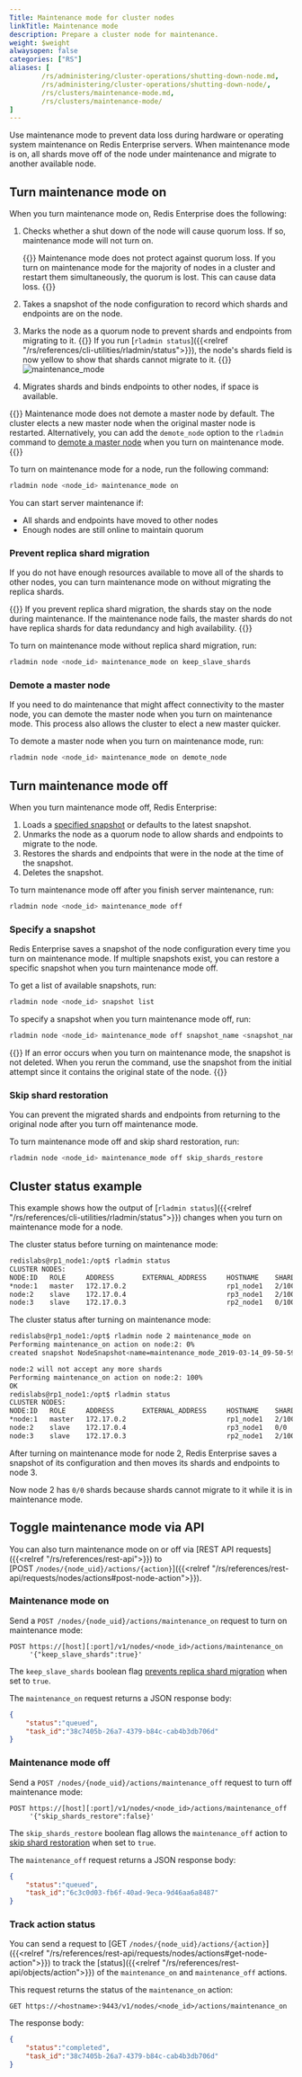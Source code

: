 ```yaml
---
Title: Maintenance mode for cluster nodes
linkTitle: Maintenance mode
description: Prepare a cluster node for maintenance.
weight: $weight
alwaysopen: false
categories: ["RS"]
aliases: [
        /rs/administering/cluster-operations/shutting-down-node.md,
        /rs/administering/cluster-operations/shutting-down-node/,
        /rs/clusters/maintenance-mode.md,
        /rs/clusters/maintenance-mode/
]
---
```


Use maintenance mode to prevent data loss during hardware or operating system maintenance on Redis Enterprise servers. When maintenance mode is on, all shards move off of the node under maintenance and migrate to another available node.

## Turn maintenance mode on

When you turn maintenance mode on, Redis Enterprise does the following:

1. Checks whether a shut down of the node will cause quorum loss. If so, maintenance mode will not turn on.

    {{<warning>}}
Maintenance mode does not protect against quorum loss. If you turn on maintenance mode for the majority of nodes in a cluster and restart them simultaneously, the quorum is lost. This can cause data loss.
    {{</warning>}}

1. Takes a snapshot of the node configuration to record which shards and endpoints are on the node.
1. Marks the node as a quorum node to prevent shards and endpoints from migrating to it.
    {{<note>}}
If you run [`rladmin status`]({{<relref "/rs/references/cli-utilities/rladmin/status">}}), the node's shards field is now yellow to show that shards cannot migrate to it.
    {{</note>}}
    ![maintenance_mode](/images/rs/maintenance_mode.png)
1. Migrates shards and binds endpoints to other nodes, if space is available.

{{<note>}}
Maintenance mode does not demote a master node by default. The cluster elects a new master node when the original master node is restarted. Alternatively, you can add the `demote_node` option to the `rladmin` command to [demote a master node](#demote-a-master-node) when you turn on maintenance mode.
{{</note>}}

To turn on maintenance mode for a node, run the following command:

```sh
rladmin node <node_id> maintenance_mode on
```

You can start server maintenance if:
- All shards and endpoints have moved to other nodes
- Enough nodes are still online to maintain quorum


### Prevent replica shard migration

If you do not have enough resources available to move all of the shards to other nodes, you can turn maintenance mode on without migrating the replica shards.

{{<warning>}}
If you prevent replica shard migration, the shards stay on the node during maintenance.
If the maintenance node fails, the master shards do not have replica shards for data redundancy and high availability.
{{</warning>}}

To turn on maintenance mode without replica shard migration, run:

```sh
rladmin node <node_id> maintenance_mode on keep_slave_shards
```

### Demote a master node

If you need to do maintenance that might affect connectivity to the master node, you can demote the master node when you turn on maintenance mode. This process also allows the cluster to elect a new master quicker.

To demote a master node when you turn on maintenance mode, run:

```sh
rladmin node <node_id> maintenance_mode on demote_node
```

## Turn maintenance mode off

When you turn maintenance mode off, Redis Enterprise:

1. Loads a [specified snapshot](#specify-a-snapshot) or defaults to the latest snapshot.
1. Unmarks the node as a quorum node to allow shards and endpoints to migrate to the node.
1. Restores the shards and endpoints that were in the node at the time of the snapshot.
1. Deletes the snapshot.

To turn maintenance mode off after you finish server maintenance, run:

```sh
rladmin node <node_id> maintenance_mode off
```

### Specify a snapshot

Redis Enterprise saves a snapshot of the node configuration every time you turn on maintenance mode. If multiple snapshots exist, you can restore a specific snapshot when you turn maintenance mode off.

To get a list of available snapshots, run:

```sh
rladmin node <node_id> snapshot list
```

To specify a snapshot when you turn maintenance mode off, run:

```sh
rladmin node <node_id> maintenance_mode off snapshot_name <snapshot_name>
```

{{<note>}}
If an error occurs when you turn on maintenance mode, the snapshot is not deleted.
When you rerun the command, use the snapshot from the initial attempt since it contains the original state of the node.
{{</note>}}

### Skip shard restoration

You can prevent the migrated shards and endpoints from returning to the original node after you turn off maintenance mode.

To turn maintenance mode off and skip shard restoration, run:

```sh
rladmin node <node_id> maintenance_mode off skip_shards_restore
```

## Cluster status example

This example shows how the output of [`rladmin status`]({{<relref "/rs/references/cli-utilities/rladmin/status">}}) changes when you turn on maintenance mode for a node.

The cluster status before turning on maintenance mode:

```sh
redislabs@rp1_node1:/opt$ rladmin status
CLUSTER NODES:
NODE:ID   ROLE     ADDRESS       EXTERNAL_ADDRESS     HOSTNAME    SHARDS
*node:1   master   172.17.0.2                         rp1_node1   2/100
node:2    slave    172.17.0.4                         rp3_node1   2/100
node:3    slave    172.17.0.3                         rp2_node1   0/100
```

The cluster status after turning on maintenance mode:

```sh
redislabs@rp1_node1:/opt$ rladmin node 2 maintenance_mode on
Performing maintenance_on action on node:2: 0%
created snapshot NodeSnapshot<name=maintenance_mode_2019-03-14_09-50-59,time=None,node_uid=2>

node:2 will not accept any more shards
Performing maintenance_on action on node:2: 100%
OK
redislabs@rp1_node1:/opt$ rladmin status
CLUSTER NODES:
NODE:ID   ROLE     ADDRESS       EXTERNAL_ADDRESS     HOSTNAME    SHARDS
*node:1   master   172.17.0.2                         rp1_node1   2/100
node:2    slave    172.17.0.4                         rp3_node1   0/0
node:3    slave    172.17.0.3                         rp2_node1   2/100
```

After turning on maintenance mode for node 2, Redis Enterprise saves a snapshot of its configuration and then moves its shards and endpoints to node 3.

Now node 2 has `0/0` shards because shards cannot migrate to it while it is in maintenance mode.

## Toggle maintenance mode via API

You can also turn maintenance mode on or off via [REST API requests]({{<relref "/rs/references/rest-api">}}) to [<nobr>POST `/nodes/{node_uid}/actions/{action}`</nobr>]({{<relref "/rs/references/rest-api/requests/nodes/actions#post-node-action">}}).

### Maintenance mode on

Send a <nobr>`POST /nodes/{node_uid}/actions/maintenance_on`</nobr> request to turn on maintenance mode:

```
POST https://[host][:port]/v1/nodes/<node_id>/actions/maintenance_on
     '{"keep_slave_shards":true}'
```

The `keep_slave_shards` boolean flag [prevents replica shard migration](#prevent-replica-shard-migration) when set to `true`.

The `maintenance_on` request returns a JSON response body:

```json
{
    "status":"queued",
    "task_id":"38c7405b-26a7-4379-b84c-cab4b3db706d"
}
```

### Maintenance mode off

Send a <nobr>`POST /nodes/{node_uid}/actions/maintenance_off`</nobr> request to turn off maintenance mode:

```
POST https://[host][:port]/v1/nodes/<node_id>/actions/maintenance_off
     '{"skip_shards_restore":false}'
```

The `skip_shards_restore` boolean flag allows the `maintenance_off` action to [skip shard restoration](#skip-shard-restoration) when set to `true`.

The `maintenance_off` request returns a JSON response body:

```json
{
    "status":"queued",
    "task_id":"6c3c0d03-fb6f-40ad-9eca-9d46aa6a8487"
}
```

### Track action status

You can send a request to [<nobr>GET `/nodes/{node_uid}/actions/{action}`</nobr>]({{<relref "/rs/references/rest-api/requests/nodes/actions#get-node-action">}}) to track the [status]({{<relref "/rs/references/rest-api/objects/action">}}) of the `maintenance_on` and `maintenance_off` actions.

This request returns the status of the `maintenance_on` action:

```
GET https://<hostname>:9443/v1/nodes/<node_id>/actions/maintenance_on
```

The response body:

```json
{
    "status":"completed",
    "task_id":"38c7405b-26a7-4379-b84c-cab4b3db706d"
}
```
